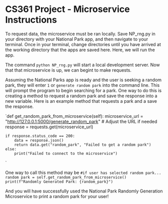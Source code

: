 # CS361 Project - Microservice Instructions

To request data, the microservice must be ran locally. Save NP_rng.py in your directory with your National Park app, and then navigate to your terminal. Once in your terminal, change directories until you have arrived at the working directory that the apps are saved here. Here, we will run the app.

The command `python NP_rng.py` will start a local development server. Now that that microservice is up, we can begint to make requests. 

Assuming the National Parks app is ready and the user is seeking a random park, they will enter `1` or `generate random park` into the command line. This will prompt the program to begin searching for a park. One way to do this is creating a method to request a random park and save the response into a new variable. Here is an example method that requests a park and a save the response.

`def get_random_park_from_microservice(self):
    microservice_url = "http://127.0.0.1:5000/generate_random_park"  # Adjust the URL if needed
    response = requests.get(microservice_url)

    if response.status_code == 200:
        data = response.json()
        return data.get("random_park", "Failed to get a random park")
    else:
        print("Failed to connect to the microservice")
`

One way to call this method may be
`#if user has selected random park...
random park = self.get_random_park_from_microservice()
print(f"Randomly Generated Park: {random_park}")
`

And you will have successfully used the National Park Randomly Generation Microservice to print a random park for your user!
